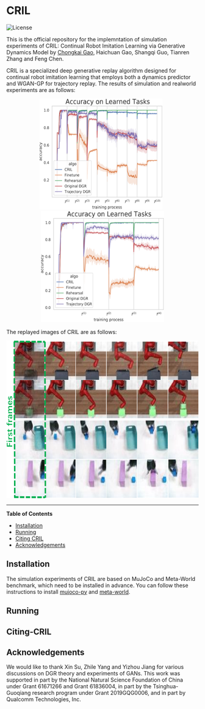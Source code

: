 # CRIL
![License](https://img.shields.io/badge/license-MIT-blue.svg)

This is the official repository for the implemntation of simulation experiments of CRIL: Continual Robot Imitation Learning via Generative Dynamics Model by [Chongkai Gao](http://chongkaigao.com/), Haichuan Gao, Shangqi Guo, Tianren Zhang and Feng Chen.

CRIL is a specialized deep generative replay algorithm designed for continual robot imitation learning that employs both a dynamics predictor and WGAN-GP for trajectory replay. The results of simulation and realworld experiments are as follows:

<div align=center><img src="https://github.com/HeegerGao/CRIL/blob/main/pictures/res1.png" width="322" height="292" alt="res1"/>&nbsp&nbsp<img src="https://github.com/HeegerGao/CRIL/blob/main/pictures/res2.png" width="322" height="292" alt="res2"/></div>

The replayed images of CRIL are as follows:

<div align=center><img src="https://github.com/HeegerGao/CRIL/blob/main/pictures/CRIL.png" width="635" height="414" alt="CRIL"/></div>

****

__Table of Contents__
- [Installation](#installation)
- [Running](#running)
- [Citing CRIL](#citing-cril)
- [Acknowledgements](#acknowledgements)


## Installation
The simulation experiments of CRIL are based on MuJoCo and Meta-World benchmark, which need to be installed in advance. You can follow these instructions to install [mujoco-py](https://github.com/openai/mujoco-py#install-mujoco) and [meta-world](https://github.com/rlworkgroup/metaworld).


## Running

## Citing-CRIL

## Acknowledgements
We would like to thank Xin Su, Zhile Yang and Yizhou
Jiang for various discussions on DGR theory and experiments
of GANs. This work was supported in part by the National
Natural Science Foundation of China under Grant 61671266
and Grant 61836004, in part by the Tsinghua-Guoqiang
research program under Grant 2019GQG0006, and in part by
Qualcomm Technologies, Inc.
